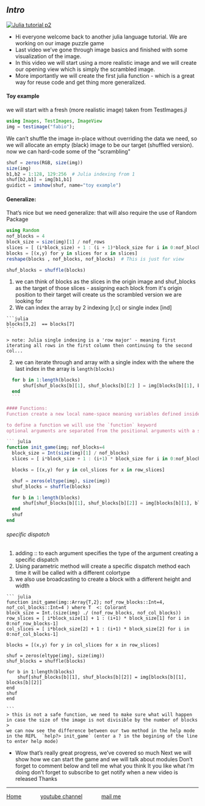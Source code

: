 ## **_Intro_**

[![Julia tutorial p2](https://img.youtube.com/vi/AKxER9V9NZ8/maxresdefault.jpg)](https://youtu.be/AKxER9V9NZ8 "Julia tutorial p2")

* Hi everyone welcome back to another julia language tutorial. We are working on our image puzzle game
* Last video we’ve gone through image basics and finished with some visualization of the image.
* In this video we will start using a more realistic image and we will create our opening view which is simply the scrambled image.
* More importantly we will create the first julia function - which is a great way for reuse code and get thing more generalized.


#### Toy example
we will start with a fresh (more realistic image) taken from TestImages.jl
```julia
using Images, TestImages, ImageView
img = testimage("fabio");
```
We can’t shuffle the image in-place without overriding the data we need, so we will allocate an empty (black) image to be our target (shuffled version).
now we can hard-code some of the "scrambling"

```julia
shuf = zeros(RGB, size(img))
size(img)
b1,b2 = 1:128, 129:256  # Julia indexing from 1
shuf[b2,b1] = img[b1,b1]
guidict = imshow(shuf, name="toy example")
```
#### Generalize:
That’s nice but we need generalize: that will also require the use of Random Package
```julia
using Random
nof_blocks = 4
block_size = size(img)[1] / nof_rows
slices = [ (i*block_size) + 1 : (i + 1)*block_size for i in 0:nof_blocks - 1 ]
blocks = [(x,y) for y in slices for x in slices]
reshape(blocks , nof_blocks, nof_blocks)  # This is just for view

shuf_blocks = shuffle(blocks)
```
  1. we can think of blocks as the slices in the origin image and shuf_blocks as the target of those slices - assigning each block from it's origin position to their target will create us the scrambled version we are looking for
  1. We can index the array by 2 indexing [r,c] or single index [ind]

	```julia
	blocks[3,2]  == blocks[7]
	```

	> note: Julia single indexing is a 'row major' - meaning first iterating all rows in the first column then continuing to the second col...


  2. we can iterate through and array with a single index with the where the last index in the array is `length(blocks)`
  ```Julia
	for b in 1:length(blocks)
		shuf[shuf_blocks[b][1], shuf_blocks[b][2] ] = img[blocks[b][1], blocks[b][2]]
	end
	```

#### Functions:
Function create a new local name-space meaning variables defined inside a function are not accessible from the global scope of the REPL.

to define a function we will use the `function` keyword
optional arguments are separated from the positional arguments with a semicolon

``` julia
function init_game(img; nof_blocks=4
    block_size = Int(size(img)[1] / nof_blocks)
    slices = [ i*block_size + 1 : (i+1) * block_size for i in 0:nof_blocks]

    blocks = [(x,y) for y in col_slices for x in row_slices]

    shuf = zeros(eltype(img), size(img))
    shuf_blocks = shuffle(blocks)

    for b in 1:length(blocks)
        shuf[shuf_blocks[b][1], shuf_blocks[b][2]] = img[blocks[b][1], blocks[b]
    end
    shuf
end
```


###### specific dispatch
  1. adding :: to each argument specifies the type of the argument creating a specific dispatch
  2. Using parametric method will create a specific dispatch method each time it will be called with a different colortype
  3. we also use broadcasting to create a block with a different height and width

	``` julia
	function init_game(img::Array{T,2}; nof_row_blocks::Int=4, nof_col_blocks::Int=4 ) where T  <: Colorant
    block_size = Int.(size(img) ./ (nof_row_blocks, nof_col_blocks))
    row_slices = [ i*block_size[1] + 1 : (i+1) * block_size[1] for i in 0:nof_row_blocks-1]
    col_slices = [ i*block_size[2] + 1 : (i+1) * block_size[2] for i in 0:nof_col_blocks-1]

    blocks = [(x,y) for y in col_slices for x in row_slices]

    shuf = zeros(eltype(img), size(img))
    shuf_blocks = shuffle(blocks)

    for b in 1:length(blocks)
        shuf[shuf_blocks[b][1], shuf_blocks[b][2]] = img[blocks[b][1], blocks[b][2]]
    end
    shuf
	end

	```
	> this is not a safe function, we need to make sure what will happen in case the size of the image is not divisible by the number of blocks
	>
	we can now see the difference between our two method in the help mode in the REPL  `help?> init_game` (enter a ? in the begining of the line to enter help mode)

+ Wow that’s really great progress, we’ve covered so much
Next we will show how we can start the game and we will talk about modules
Don’t forget to comment below and tell me what you think
It you like what i’m doing don’t forget to subscribe to get notify when a new video is released
Thanks

---
[Home](/index "all tutorial")    &emsp;&emsp;&emsp;    [youtube channel](https://www.youtube.com/playlist?list=PLfH1V5m5U7OyEHo82rQSuhzM_NPKubeb8 "My Channel")  &emsp;&emsp;&emsp;  [mail me](mailto:yayo.prg@gmail.com "yayo.prg@gmail.com")
